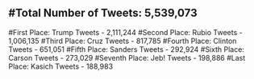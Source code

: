 #Total Number of Tweets: 5,539,073 
---
#First Place: Trump Tweets - 2,111,244
#Second Place: Rubio Tweets - 1,006,135
#Third Place: Cruz Tweets - 817,785
#Fourth Place: Clinton Tweets - 651,051
#Fifth Place: Sanders Tweets - 292,924
#Sixth Place: Carson Tweets - 273,029
#Seventh Place: Jeb! Tweets - 198,886
#Last Place: Kasich Tweets - 188,983
